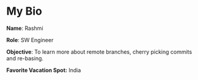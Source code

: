 # My Bio

**Name**: Rashmi

**Role**: SW Engineer

**Objective**: To learn more about remote branches, cherry picking commits and re-basing.

**Favorite Vacation Spot:** India
